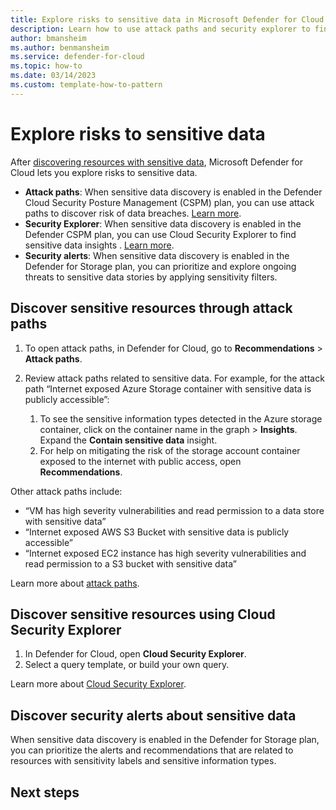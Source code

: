 ```yaml
---
title: Explore risks to sensitive data in Microsoft Defender for Cloud
description: Learn how to use attack paths and security explorer to find and remediate sensitive data risks.
author: bmansheim
ms.author: benmansheim
ms.service: defender-for-cloud
ms.topic: how-to
ms.date: 03/14/2023
ms.custom: template-how-to-pattern
---
```

# Explore risks to sensitive data

After [discovering resources with sensitive data](data-security-posture-enable.md), Microsoft Defender for Cloud lets you explore risks to sensitive data.

- **Attack paths**: When sensitive data discovery is enabled in the Defender Cloud Security Posture Management (CSPM) plan, you can use attack paths to discover risk of data breaches. [Learn more](concept-data-security-posture.md#data-security-in-defender-cspm).
- **Security Explorer**: When sensitive data discovery is enabled in the Defender CSPM plan, you can use Cloud Security Explorer to find sensitive data insights . [Learn more](concept-data-security-posture.md#data-security-in-defender-cspm).
- **Security alerts**: When sensitive data discovery is enabled in the Defender for Storage plan, you can prioritize and explore ongoing threats to sensitive data stories by applying sensitivity filters.

## Discover sensitive resources through attack paths

1. To open attack paths, in Defender for Cloud, go to **Recommendations** > **Attack paths**.
1. Review attack paths related to sensitive data. For example, for the attack path “Internet exposed Azure Storage container with sensitive data is publicly accessible”:

    1. To see the sensitive information types detected in the Azure storage container, click on the container name in the graph > **Insights**. Expand the **Contain sensitive data** insight.
    1. For help on mitigating the risk of the storage account container exposed to the internet with public access, open **Recommendations**.

Other attack paths include:

- “VM has high severity vulnerabilities and read permission to a data store with sensitive data”
- “Internet exposed AWS S3 Bucket with sensitive data is publicly accessible”
- “Internet exposed EC2 instance has high severity vulnerabilities and read permission to a S3 bucket with sensitive data”

Learn more about [attack paths](concept-attack-path.md).

## Discover sensitive resources using Cloud Security Explorer 

1. In Defender for Cloud, open **Cloud Security Explorer**.
1. Select a query template, or build your own query.

Learn more about [Cloud Security Explorer](how-to-manage-cloud-security-explorer.md).

## Discover security alerts about sensitive data

When sensitive data discovery is enabled in the Defender for Storage plan, you can prioritize the alerts and recommendations that are related to resources with sensitivity labels and sensitive information types.

## Next steps

